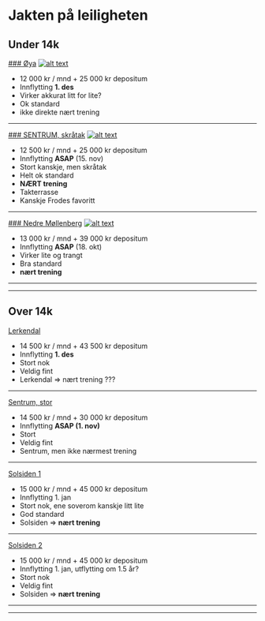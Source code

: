 # Jakten på leiligheten

## Under 14k

[### Øya](https://www.finn.no/realestate/lettings/ad.html?finnkode=91720678)
[![alt text](https://images.finncdn.no/dynamic/1600w/2019/11/vertical-2/12/8/917/206/78_829053884.jpg "Øya")](https://www.finn.no/realestate/lettings/ad.html?finnkode=91720678)
* 12 000 kr / mnd + 25 000 kr depositum
* Innflytting **1. des**
* Virker akkurat litt for lite?
* Ok standard
* ikke direkte nært trening

---

[### SENTRUM, skråtak](https://www.finn.no/realestate/lettings/ad.html?finnkode=156917246)
[![alt text](https://images.finncdn.no/dynamic/1600w/2019/9/vertical-2/05/6/156/917/246_375647687.jpg "SENTRUM, skråtak")](https://www.finn.no/realestate/lettings/ad.html?finnkode=156917246)
* 12 500 kr / mnd + 25 000 kr depositum
* Innflytting **ASAP** (15. nov)
* Stort kanskje, men skråtak
* Helt ok standard
* **NÆRT trening**
* Takterrasse
* Kanskje Frodes favoritt

---

[### Nedre Møllenberg](https://www.finn.no/realestate/lettings/ad.html?finnkode=160801318)
[![alt text](https://images.finncdn.no/dynamic/1280w/2019/10/vertical-2/18/8/160/801/318_1369297802.jpg "Nedre Møllenberg")](https://www.finn.no/realestate/lettings/ad.html?finnkode=160801318)
* 13 000 kr / mnd + 39 000 kr depositum
* Innflytting **ASAP** (18. okt)
* Virker lite og trangt
* Bra standard
* **nært trening**

---
---

## Over 14k
[Lerkendal](https://www.finn.no/realestate/lettings/ad.html?finnkode=163126244)
* 14 500 kr / mnd + 43 500 kr depositum
* Innflytting **1. des**
* Stort nok
* Veldig fint
* Lerkendal => nært trening ???

---

[Sentrum, stor](https://www.finn.no/realestate/lettings/ad.html?finnkode=128970526)
* 14 500 kr / mnd + 30 000 kr depositum
* Innflytting **ASAP (1. nov)**
* Stort
* Veldig fint
* Sentrum, men ikke nærmest trening

---

[Solsiden 1](https://www.finn.no/realestate/lettings/ad.html?finnkode=107818667)
* 15 000 kr / mnd + 45 000 kr depositum
* Innflytting 1. jan
* Stort nok, ene soverom kanskje litt lite
* God standard
* Solsiden => **nært trening**

---

[Solsiden 2](https://www.finn.no/realestate/lettings/ad.html?finnkode=133549988)
* 15 000 kr / mnd + 45 000 kr depositum
* Innflytting 1. jan, utflytting om 1.5 år?
* Stort nok
* Veldig fint
* Solsiden => **nært trening**

---
---
